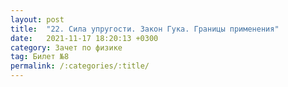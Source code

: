 ```yaml
---
layout: post
title:  "22. Сила упругости. Закон Гука. Границы применения"
date:   2021-11-17 18:20:13 +0300
category: Зачет по физике 
tag: Билет №8
permalink: /:categories/:title/
---
```

